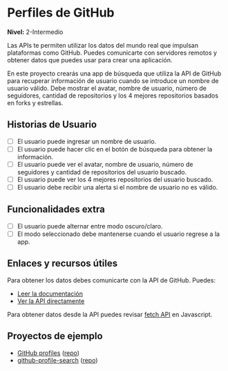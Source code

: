 # Perfiles de GitHub  
**Nivel:** 2-Intermedio  
  
Las APIs te permiten utilizar los datos del mundo real que impulsan plataformas como GitHub. Puedes comunicarte con servidores remotos y obtener datos que puedes usar para crear una aplicación.  
  
En este proyecto crearás una app de búsqueda que utiliza la API de GitHub para recuperar información de usuario cuando se introduce un nombre de usuario válido. Debe mostrar el avatar, nombre de usuario, número de seguidores, cantidad de repositorios y los 4 mejores repositorios basados en forks y estrellas.  
  
## Historias de Usuario  
  
-   [ ] El usuario puede ingresar un nombre de usuario.  
-   [ ] El usuario puede hacer clic en el botón de búsqueda para obtener la información.  
-   [ ] El usuario puede ver el avatar, nombre de usuario, número de seguidores y cantidad de repositorios del usuario buscado.  
-   [ ] El usuario puede ver los 4 mejores repositorios del usuario buscado.  
-   [ ] El usuario debe recibir una alerta si el nombre de usuario no es válido.  
  
## Funcionalidades extra  
  
-   [ ] El usuario puede alternar entre modo oscuro/claro.  
-   [ ] El modo seleccionado debe mantenerse cuando el usuario regrese a la app.  
  
## Enlaces y recursos útiles  
  
Para obtener los datos debes comunicarte con la API de GitHub. Puedes:  
  
- [Leer la documentación](https://developer.github.com/v3/)  
- [Ver la API directamente](https://api.github.com/users/chaharshivam)  
  
Para obtener datos desde la API puedes revisar [fetch API](https://developer.mozilla.org/en-US/docs/Web/API/Fetch_API/Using_Fetch) en Javascript.  
  
## Proyectos de ejemplo  
  
- [GitHub profiles](https://github-profiles.netlify.app/) ([repo](https://github.com/GabrielNBDS/GitHub-Profiles))  
- [github-profile-search](https://github-profile-search-272901.web.app/) ([repo](https://github.com/guerra08/github-profile-search))  